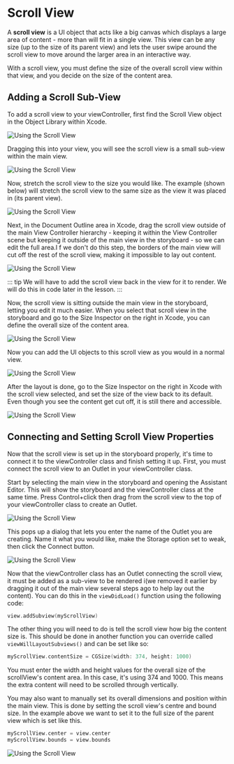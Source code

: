 # Scroll View

A **scroll view** is a UI object that acts like a big canvas which displays a large area of content - more than will fit in a single view.  This view can be any size (up to the size of its parent view) and lets the user swipe around the scroll view to move around the larger area in an interactive way.  

With a scroll view, you must define the size of the overall scroll view within that view, and you decide on the size of the content area.

## Adding a Scroll Sub-View

To add a scroll view to your viewController, first find the Scroll View object in the Object Library within Xcode.

![Using the Scroll View](/F2020/assets/img/ScrollViews_01.png)

Dragging this into your view, you will see the scroll view is a small sub-view within the main view.

![Using the Scroll View](/F2020/assets/img/ScrollViews_02.png)

Now, stretch the scroll view to the size you would like.  The example (shown below) will stretch the scroll view to the same size as the view it was placed in (its parent view).

![Using the Scroll View](/F2020/assets/img/ScrollViews_03.png)

Next, in the Document Outline area in Xcode, drag the scroll view outside of the main View Controller hierarchy - keeping it within the View Controller scene but keeping it outside of the main view in the storyboard - so we can edit the full area.I  f we don't do this step, the borders of the main view will cut off the rest of the scroll view, making it impossible to lay out content.

![Using the Scroll View](/F2020/assets/img/ScrollViews_04.png)

::: tip
We will have to add the scroll view back in the view for it to render.  We will do this in code later in the lesson.
:::

Now, the scroll view is sitting outside the main view in the storyboard, letting you edit it much easier.  When you select that scroll view in the storyboard and go to the Size Inspector on the right in Xcode, you can define the overall size of the content area.

![Using the Scroll View](/F2020/assets/img/ScrollViews_05.png)

Now you can add the UI objects to this scroll view as you would in a normal view.

![Using the Scroll View](/F2020/assets/img/ScrollViews_06.png)

After the layout is done, go to the Size Inspector on the right in Xcode with the scroll view selected, and set the size of the view back to its default.  Even though you see the content get cut off, it is still there and accessible.

![Using the Scroll View](/F2020/assets/img/ScrollViews_07.png)

## Connecting and Setting Scroll View Properties

Now that the scroll view is set up in the storyboard properly, it's time to connect it to the viewController class and finish setting it up.  First, you must connect the scroll view to an Outlet in your viewController class.

Start by selecting the main view in the storyboard and opening the Assistant Editor.  This will show the storyboard and the viewController class at the same time.  Press Control+click then drag from the scroll view to the top of your viewController class to create an Outlet.

![Using the Scroll View](/F2020/assets/img/ScrollViews_08.png)

This pops up a dialog that lets you enter the name of the Outlet you are creating.  Name it what you would like, make the Storage option set to weak, then click the Connect button.

![Using the Scroll View](/F2020/assets/img/ScrollViews_09.png)

Now that the viewController class has an Outlet connecting the scroll view, it must be added as a sub-view to be rendered i(we removed it earlier by dragging it out of the main view several steps ago to help lay out the content).  You can do this in the `viewDidLoad()` function using the following code:

``` swift
view.addSubview(myScrollView)
```

The other thing you will need to do is tell the scroll view how big the content size is.  This should be done in another function you can override called `viewWillLayoutSubviews()` and can be set like so:

``` swift
myScrollView.contentSize = CGSize(width: 374, height: 1000)
```

You must enter the width and height values for the overall size of the scrollView's content area.  In this case, it's using 374 and 1000.  This means the extra content will need to be scrolled through vertically.

You may also want to manually set its overall dimensions and position within the main view.  This is done by setting the scroll view's centre and bound size.  In the example above we want to set it to the full size of the parent view which is set like this.

``` swift
myScrollView.center = view.center
myScrollView.bounds = view.bounds
```

![Using the Scroll View](/F2020/assets/img/ScrollViews_10.png)
